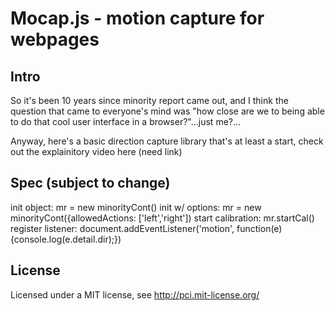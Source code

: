 # Mocap.js - motion capture for webpages

## Intro
So it's been 10 years since minority report came out, and I think the question that came to everyone's mind was "how close are we to being able to do that cool user interface in a browser?"...just me?...

Anyway, here's a basic direction capture library that's at least a start, check out the explainitory video here (need link)

## Spec (subject to change)
init object: mr = new minorityCont()
init w/ options: mr = new minorityCont({allowedActions: ['left','right'])
start calibration: mr.startCal()
register listener: document.addEventListener('motion', function(e){console.log(e.detail.dir);})

## License
Licensed under a MIT license, see http://pci.mit-license.org/